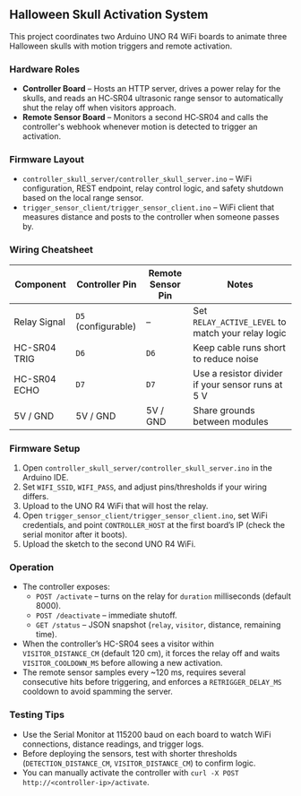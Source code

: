 ## Halloween Skull Activation System

This project coordinates two Arduino UNO R4 WiFi boards to animate three Halloween skulls with motion triggers and remote activation.

### Hardware Roles
- **Controller Board** – Hosts an HTTP server, drives a power relay for the skulls, and reads an HC‑SR04 ultrasonic range sensor to automatically shut the relay off when visitors approach.
- **Remote Sensor Board** – Monitors a second HC‑SR04 and calls the controller's webhook whenever motion is detected to trigger an activation.

### Firmware Layout
- `controller_skull_server/controller_skull_server.ino` – WiFi configuration, REST endpoint, relay control logic, and safety shutdown based on the local range sensor.
- `trigger_sensor_client/trigger_sensor_client.ino` – WiFi client that measures distance and posts to the controller when someone passes by.

### Wiring Cheatsheet

| Component | Controller Pin | Remote Sensor Pin | Notes |
|-----------|----------------|-------------------|-------|
| Relay Signal | `D5` (configurable) | – | Set `RELAY_ACTIVE_LEVEL` to match your relay logic |
| HC-SR04 TRIG | `D6` | `D6` | Keep cable runs short to reduce noise |
| HC-SR04 ECHO | `D7` | `D7` | Use a resistor divider if your sensor runs at 5 V |
| 5V / GND | 5V / GND | 5V / GND | Share grounds between modules |

### Firmware Setup
1. Open `controller_skull_server/controller_skull_server.ino` in the Arduino IDE.
2. Set `WIFI_SSID`, `WIFI_PASS`, and adjust pins/thresholds if your wiring differs.
3. Upload to the UNO R4 WiFi that will host the relay.
4. Open `trigger_sensor_client/trigger_sensor_client.ino`, set WiFi credentials, and point `CONTROLLER_HOST` at the first board’s IP (check the serial monitor after it boots).
5. Upload the sketch to the second UNO R4 WiFi.

### Operation
- The controller exposes:
  - `POST /activate` – turns on the relay for `duration` milliseconds (default 8000).
  - `POST /deactivate` – immediate shutoff.
  - `GET /status` – JSON snapshot (`relay`, `visitor`, distance, remaining time).
- When the controller’s HC-SR04 sees a visitor within `VISITOR_DISTANCE_CM` (default 120 cm), it forces the relay off and waits `VISITOR_COOLDOWN_MS` before allowing a new activation.
- The remote sensor samples every ~120 ms, requires several consecutive hits before triggering, and enforces a `RETRIGGER_DELAY_MS` cooldown to avoid spamming the server.

### Testing Tips
- Use the Serial Monitor at 115200 baud on each board to watch WiFi connections, distance readings, and trigger logs.
- Before deploying the sensors, test with shorter thresholds (`DETECTION_DISTANCE_CM`, `VISITOR_DISTANCE_CM`) to confirm logic.
- You can manually activate the controller with `curl -X POST http://<controller-ip>/activate`.
